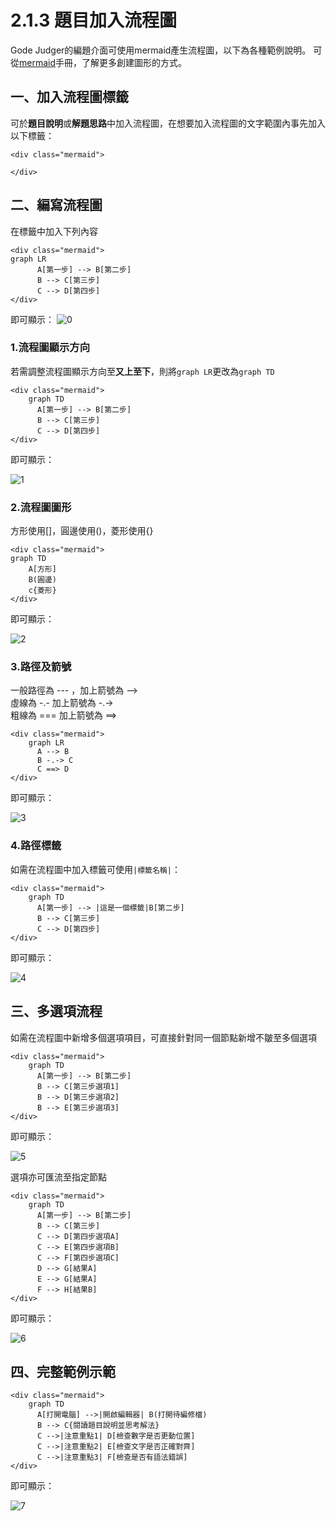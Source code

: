 # 2.1.3 題目加入流程圖

Gode Judger的編題介面可使用mermaid產生流程圖，以下為各種範例說明。
可從[mermaid](https://mermaidjs.github.io/)手冊，了解更多創建圖形的方式。

## 一、加入流程圖標籤

可於**題目說明**或**解題思路**中加入流程圖，在想要加入流程圖的文字範圍內事先加入以下標籤：

```text
<div class="mermaid">

</div>
```

## 二、編寫流程圖

在標籤中加入下列內容

```text
<div class="mermaid">
graph LR
      A[第一步] --> B[第二步]
      B --> C[第三步]
      C --> D[第四步]
</div>
```

即可顯示：
![0](../../.gitbook/assets/gitbook-Mermaid-0.png)

### 1.流程圖顯示方向

若需調整流程圖顯示方向至**又上至下**，則將`graph LR`更改為`graph TD`

```text
<div class="mermaid">
    graph TD
      A[第一步] --> B[第二步]
      B --> C[第三步]
      C --> D[第四步]
</div>
```

即可顯示：

![1](../../.gitbook/assets/gitbook-Mermaid-1.png)

### 2.流程圖圖形

方形使用\[\]，圓邊使用\(\)，菱形使用{}

```text
<div class="mermaid">
graph TD
    A[方形]
    B(圓邊)
    c{菱形}
</div>
```

即可顯示：

![2](../../.gitbook/assets/gitbook-Mermaid-2.png)

### 3.路徑及箭號

一般路徑為 --- ，加上箭號為 --&gt;   
 虛線為 -.- 加上箭號為 -.-&gt;   
 粗線為 === 加上箭號為 ==&gt;   

```text
<div class="mermaid">
    graph LR
      A --> B
      B -.-> C
      C ==> D
</div>
```

即可顯示：

![3](../../.gitbook/assets/gitbook-Mermaid-3.png)

### 4.路徑標籤

如需在流程圖中加入標籤可使用`|標籤名稱|`：

```text
<div class="mermaid">
    graph TD
      A[第一步] --> |這是一個標籤|B[第二步]
      B --> C[第三步]
      C --> D[第四步]
</div>
```

即可顯示：

![4](../../.gitbook/assets/gitbook-Mermaid-4.png)

## 三、多選項流程

如需在流程圖中新增多個選項項目，可直接針對同一個節點新增不皺至多個選項

```text
<div class="mermaid">
    graph TD
      A[第一步] --> B[第二步]
      B --> C[第三步選項1]
      B --> D[第三步選項2]
      B --> E[第三步選項3]
</div>
```

即可顯示：

![5](../../.gitbook/assets/gitbook-Mermaid-5.png)


選項亦可匯流至指定節點

```text
<div class="mermaid">
    graph TD
      A[第一步] --> B[第二步]
      B --> C[第三步]
      C --> D[第四步選項A]
      C --> E[第四步選項B]
      C --> F[第四步選項C]
      D --> G[結果A]
      E --> G[結果A]
      F --> H[結果B]
</div>
```

即可顯示：

![6](../../.gitbook/assets/gitbook-Mermaid-6.png)

## 四、完整範例示範

```text
<div class="mermaid">
    graph TD
      A[打開電腦] -->|開啟編輯器| B(打開待編修檔)
      B --> C{閱讀題目說明並思考解法}
      C -->|注意重點1| D[檢查數字是否更動位置]
      C -->|注意重點2| E[檢查文字是否正確對齊]
      C -->|注意重點3| F[檢查是否有語法錯誤]
</div>
```

即可顯示：

![7](../../.gitbook/assets/gitbook-Mermaid-7.png)
